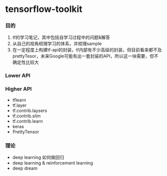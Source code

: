 # tensorflow-toolkit

### 目的
1. tf的学习笔记，其中包括自学习过程中的问题&解答
2. 从自己的视角梳理学习的体系，并梳理sample
3. 在一定程度上构建tf-api的封装，tf内部有不少高级的封装，但目前看来都不及prettyTesor，未来Google可能有出一套封装的API，所以这一块需要，但不确定性比较大


### Lower API

### Higher API
- tflearn
- tf.layer
- tf.contrib.laysers
- tf.contrib.slim
- tf.contrib.learn
- keras
- PrettyTensor

### 理论
- deep learning 如何做回归
- deep learning & reinforcement learning
- deep dream
